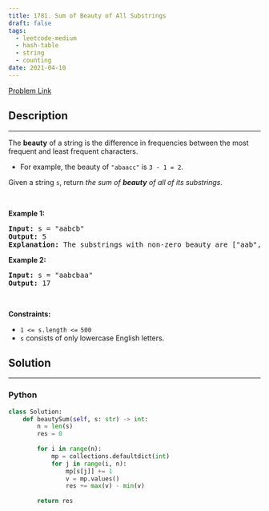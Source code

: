 ```yaml
---
title: 1781. Sum of Beauty of All Substrings
draft: false
tags: 
  - leetcode-medium
  - hash-table
  - string
  - counting
date: 2021-04-10
---
```


[Problem Link](https://leetcode.com/problems/sum-of-beauty-of-all-substrings/)

## Description

---
<p>The <strong>beauty</strong> of a string is the difference in frequencies between the most frequent and least frequent characters.</p>

<ul>
	<li>For example, the beauty of <code>&quot;abaacc&quot;</code> is <code>3 - 1 = 2</code>.</li>
</ul>

<p>Given a string <code>s</code>, return <em>the sum of <strong>beauty</strong> of all of its substrings.</em></p>

<p>&nbsp;</p>
<p><strong class="example">Example 1:</strong></p>

<pre>
<strong>Input:</strong> s = &quot;aabcb&quot;
<strong>Output:</strong> 5
<strong>Explanation: </strong>The substrings with non-zero beauty are [&quot;aab&quot;,&quot;aabc&quot;,&quot;aabcb&quot;,&quot;abcb&quot;,&quot;bcb&quot;], each with beauty equal to 1.</pre>

<p><strong class="example">Example 2:</strong></p>

<pre>
<strong>Input:</strong> s = &quot;aabcbaa&quot;
<strong>Output:</strong> 17
</pre>

<p>&nbsp;</p>
<p><strong>Constraints:</strong></p>

<ul>
	<li><code>1 &lt;= s.length &lt;=<sup> </sup>500</code></li>
	<li><code>s</code> consists of only lowercase English letters.</li>
</ul>


## Solution

---
### Python
``` py title='sum-of-beauty-of-all-substrings'
class Solution:
    def beautySum(self, s: str) -> int:
        n = len(s)
        res = 0
        
        for i in range(n):
            mp = collections.defaultdict(int)
            for j in range(i, n):
                mp[s[j]] += 1
                v = mp.values()
                res += max(v) - min(v)
        
        return res
```

